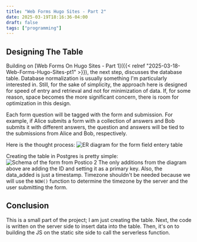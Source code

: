 ```yaml
---
title: "Web Forms Hugo Sites - Part 2"
date: 2025-03-19T18:16:36-04:00
draft: false
tags: ["programming"]
---
```


## Designing The Table

Building on [Web Forms On Hugo Sites - Part 1]({{< relref "2025-03-18-Web-Forms-Hugo-Sites-pt1" >}}), the next step, discusses the database table. Database normalization is usually something I'm particularly interested in. Still, for the sake of simplicity, the approach here is designed for speed of entry and retrieval and not for minimization of data. If, for some reason, space becomes the more significant concern, there is room for optimization in this design.

Each form question will be tagged with the form and submission. For example, if Alice submits a form with a collection of answers and Bob submits it with different answers, the question and answers will be tied to the submissions from Alice and Bob, respectively.

Here is the thought process:
![ER diagram for the form field entery table](/assets/img/2025/03/form-erd.png)

Creating the table in Postgres is pretty simple:
![Schema of the form from Postico 2](/assets/img/2025/03/form-data-table.png)
The only additions from the diagram above are adding the ID and setting it as a primary key. Also, the data_added is just a timestamp. Timezone shouldn't be needed because we will use the `NOW()` function to determine the timezone by the server and the user submitting the form.

## Conclusion

This is a small part of the project; I am just creating the table. Next, the code is written on the server side to insert data into the table. Then, it's on to building the JS on the static site side to call the serverless function.
